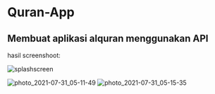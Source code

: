 # Quran-App
Membuat aplikasi alquran menggunakan API
---
hasil screenshoot:

![splashscreen](https://user-images.githubusercontent.com/73814468/127716702-edb4c472-5a6e-4909-a032-451983a8ba1a.png)

![photo_2021-07-31_05-11-49](https://user-images.githubusercontent.com/73814468/127716745-6269ce1a-2d68-4aa5-9ecc-cc996c9adfc6.jpg) ![photo_2021-07-31_05-15-35](https://user-images.githubusercontent.com/73814468/127716760-18b3e422-a2f8-4a7a-b630-95c4e93089a2.jpg)
